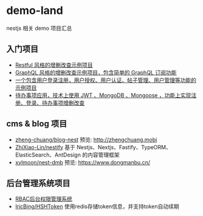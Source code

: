 # demo-land

nestjs 相关 demo 项目汇总

## 入门项目

- [Restful 风格的增删改查示例项目](https://github.com/dzzzzzy/Nestjs-Learning/blob/master/demo/rest-api/README.md)
- [GraphQL 风格的增删改查示例项目，包含简单的 GraphQL 订阅功能](https://github.com/dzzzzzy/Nestjs-Learning/blob/master/demo/graphql-api/README.md)
- [一个包含用户登录注册，用户授权、用户认证、帖子管理、用户管理等功能的示例项目](https://github.com/dzzzzzy/Nestjs-Learning/blob/master/demo/easy-post/README.md)
- [待办事项应用，技术上使用 JWT 、MongoDB 、Mongoose ，功能上实现注册、登录、待办事项增删改查](https://github.com/TangJinJian/nest-todo)

## cms & blog 项目

- [zheng-chuang/blog-nest](https://github.com/zheng-chuang/blog-nest) 预览: <http://zhengchuang.mobi>
- [ZhiXiao-Lin/nestify](https://github.com/ZhiXiao-Lin/nestify) 基于 Nestjs、Nextjs、Fastify、TypeORM、ElasticSearch、AntDesign 的内容管理框架
- [xylmoon/nest-dmb](https://github.com/xylmoon/nest-dmb) 预览: <https://www.dongmanbu.cn/>

## 后台管理系统项目

- [RBAC后台权限管理系统](https://github.com/NG-NEST/ng-nest-moon)
- [IricBing/HSHToken](https://github.com/IricBing/HSHToken) 使用redis存储token信息，并支持token自动续期
